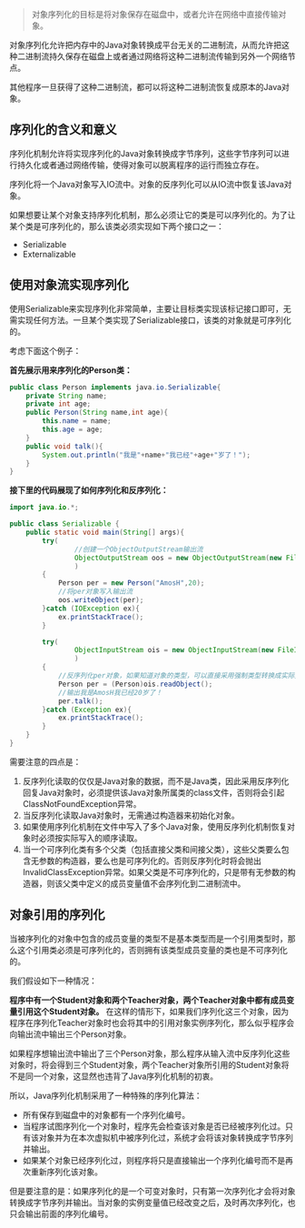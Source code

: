 > 对象序列化的目标是将对象保存在磁盘中，或者允许在网络中直接传输对象。

对象序列化允许把内存中的Java对象转换成平台无关的二进制流，从而允许把这种二进制流持久保存在磁盘上或者通过网络将这种二进制流传输到另外一个网络节点。

其他程序一旦获得了这种二进制流，都可以将这种二进制流恢复成原本的Java对象。

## 序列化的含义和意义
序列化机制允许将实现序列化的Java对象转换成字节序列，这些字节序列可以进行持久化或者通过网络传输，使得对象可以脱离程序的运行而独立存在。

序列化将一个Java对象写入IO流中。对象的反序列化可以从IO流中恢复该Java对象。

如果想要让某个对象支持序列化机制，那么必须让它的类是可以序列化的。为了让某个类是可序列化的，那么该类必须实现如下两个接口之一：

* Serializable
* Externalizable

## 使用对象流实现序列化
使用Serializable来实现序列化非常简单，主要让目标类实现该标记接口即可，无需实现任何方法。一旦某个类实现了Serializable接口，该类的对象就是可序列化的。

考虑下面这个例子：

**首先展示用来序列化的Person类：**
```java
public class Person implements java.io.Serializable{
    private String name;
    private int age;
    public Person(String name,int age){
        this.name = name;
        this.age = age;
    }
    public void talk(){
        System.out.println("我是"+name+"我已经"+age+"岁了！");
    }
}
```
**接下里的代码展现了如何序列化和反序列化：**
```java
import java.io.*;

public class Serializable {
    public static void main(String[] args){
        try(
                //创建一个ObjectOutputStream输出流
                ObjectOutputStream oos = new ObjectOutputStream(new FileOutputStream("F:/test.txt"))
                )
        {
            Person per = new Person("AmosH",20);
            //将per对象写入输出流
            oos.writeObject(per);
        }catch (IOException ex){
            ex.printStackTrace();
        }

        try(
                ObjectInputStream ois = new ObjectInputStream(new FileInputStream("F:/test.txt"))
                )
        {
            //反序列化per对象，如果知道对象的类型，可以直接采用强制类型转换成实际类型
            Person per = (Person)ois.readObject();
            //输出我是AmosH我已经20岁了！
            per.talk();
        }catch (Exception ex){
            ex.printStackTrace();
        }
    }
}
```
需要注意的四点是：

1. 反序列化读取的仅仅是Java对象的数据，而不是Java类，因此采用反序列化回复Java对象时，必须提供该Java对象所属类的class文件，否则将会引起ClassNotFoundException异常。
2. 当反序列化读取Java对象时，无需通过构造器来初始化对象。
3. 如果使用序列化机制在文件中写入了多个Java对象，使用反序列化机制恢复对象时必须按实际写入的顺序读取。
4. 当一个可序列化类有多个父类（包括直接父类和间接父类），这些父类要么包含无参数的构造器，要么也是可序列化的。否则反序列化时将会抛出InvalidClassException异常。如果父类是不可序列化的，只是带有无参数的构造器，则该父类中定义的成员变量值不会序列化到二进制流中。

## 对象引用的序列化
当被序列化的对象中包含的成员变量的类型不是基本类型而是一个引用类型时，那么这个引用类必须是可序列化的，否则拥有该类型成员变量的类也是不可序列化的。

我们假设如下一种情况：

**程序中有一个Student对象和两个Teacher对象，两个Teacher对象中都有成员变量引用这个Student对象。**
在这样的情形下，如果我们序列化这三个对象，因为程序在序列化Teacher对象时也会将其中的引用对象实例序列化，那么似乎程序会向输出流中输出三个Person对象。

如果程序想输出流中输出了三个Person对象，那么程序从输入流中反序列化这些对象时，将会得到三个Student对象，两个Teacher对象所引用的Student对象将不是同一个对象，这显然也违背了Java序列化机制的初衷。

所以，Java序列化机制采用了一种特殊的序列化算法：
* 所有保存到磁盘中的对象都有一个序列化编号。
* 当程序试图序列化一个对象时，程序先会检查该对象是否已经被序列化过。只有该对象并为在本次虚拟机中被序列化过，系统才会将该对象转换成字节序列并输出。
* 如果某个对象已经序列化过，则程序将只是直接输出一个序列化编号而不是再次重新序列化该对象。

但是要注意的是：如果序列化的是一个可变对象时，只有第一次序列化才会将对象转换成字节序列并输出。当对象的实例变量值已经改变之后，及时再次序列化，也只会输出前面的序列化编号。